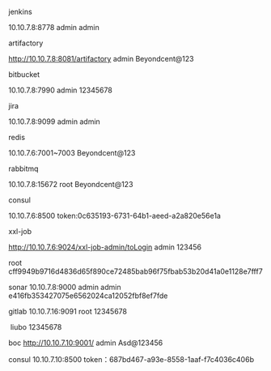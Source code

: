 jenkins 

10.10.7.8:8778    admin 	admin

artifactory	

<http://10.10.7.8:8081/artifactory>	admin	Beyondcent@123

bitbucket		

10.10.7.8:7990	admin	12345678

jira			

10.10.7.8:9099	admin	admin

redis			

10.10.7.6:7001~7003		Beyondcent@123

rabbitmq		

10.10.7.8:15672	root		Beyondcent@123

consul

10.10.7.6:8500  			token:0c635193-6731-64b1-aeed-a2a820e56e1a

xxl-job

<http://10.10.7.6:9024/xxl-job-admin/toLogin>	admin 123456

root   cff9949b9716d4836d65f890ce72485bab96f75fbab53b20d41a0e1128e7fff7

sonar 10.10.7.8:9000 admin admin   e416fb353427075e6562024ca12052fbf8ef7fde

gitlab 10.10.7.16:9091 root 12345678

​				    liubo 12345678



boc
http://10.10.7.10:9001/
admin
Asd@123456

consul
10.10.7.10:8500
token：687bd467-a93e-8558-1aaf-f7c4036c406b